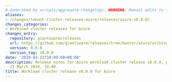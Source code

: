 ```yaml
---
# Generated by scripts/aggregate-changelogs. WARNING: Manual edits to this files will be overwritten.
aliases:
- /changes/tenant-cluster-releases-azure/releases/azure-v8.0.0/
changes_categories:
- Workload cluster releases for Azure
changes_entry:
  repository: giantswarm/releases
  url: https://github.com/giantswarm/releases/tree/master/azure/archived/v8.0.0
  version: 8.0.0
  version_tag: v8.0.0
date: '2019-03-21T10:00:00+00:00'
description: Release notes for Azure workload cluster release v8.0.0, published on
  21 March 2019, 10:00.
title: Workload cluster release v8.0.0 for Azure
---
```



